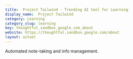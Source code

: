 ```yaml
---
title:  Project Tailwind - Trending AI tool for Learning
display_name:  Project Tailwind
category: Learning
category_slug: learning
key: thoughtful_sandbox_google_com_about
website: https://thoughtful.sandbox.google.com/about
layout: aitool
---
```


Automated note-taking and info management.
